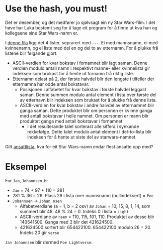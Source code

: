 ﻿# Use the hash, you must!

Det er desember, og det medfører jo sjølvsagt ein ny Star Wars-film. I det høve har Luka bestemt seg for å lage eit program for å finne ut kva han og kollegaene sine Star Wars-namn er.

I [denne fila](https://julekalender.knowit.no/resources/2019-luke18/names.txt) ligg det 4 lister, seprarert med `---`. Ei med mannsnamn, ei med kvinnenamn, og ei liste med del en og del to av etternamn. For å plukke frå listene blir følgande gjort:

* ASCII-verdien for kvar bokstav i fornamnet blir lagt saman. Denne verdien modulo antall namn i respektivt manne- eller kvinnelista gir indeksen som brukast for å hente ut fornamn frå riktig liste.
* Etternamn delast på 2, der første halvdel blir den lengste i tilfeller der etternamna har odde antal bokstavar.
  * Posisjonen i alfabetet for kvar bokstav i første halvdel leggast saman. Denne summen modulo antal element i lista over første del av etternavn blir indeksen som brukast for å plukke frå denne lista.
  * ASCII-verdien for kvar bokstav i andre halvdel av etternamnet blir ganga saman. Dette produktet blir om personen er kvinne ganga med antall bokstavar i heile namnet. Om personen er mann blir produktet ganga med antall bokstavar i fornamnet.
    * I det resulterande talet sorterast alle siffera i synkande rekkefølge. Dette talet modulo antal element i del-to-lista blir indeksen for å hente ut siste del av starwars-namnet.

Gitt [ansattlista](https://julekalender.knowit.no/resources/2019-luke18/employees.csv), kva for eit Star Wars-namn endar flest ansatte opp med?

# Eksempel

For `Jan,Johannsen,M`:

* `Jan` = 74 + 97 + 110 = 281
* 281 % 36 = 29. Plass 29 i lista over mannsnamn (nullindeksert) = `Poe`
* `Johannsen` -> `Johan`, `nsen`
  * Alfabetverdiane (a = 1, b = 2 osv) av `Johan` = 10, 15, 8, 1, 14, som summert blir 48. 48 % 24 = 0. Indeks 0 i lista = `Light`
  * ASCII-verdiane av `nsen` = 110, 115, 101, 110. Produktet av desse blir 140541500. Ganga med 3 blir det 421624500.
  * 421624500 sortert blir 654422100. 654422100 modulo 26 = 20. Indeks 20 gir `verse`

`Jan Johannsen` blir dermed `Poe Lightverse`.